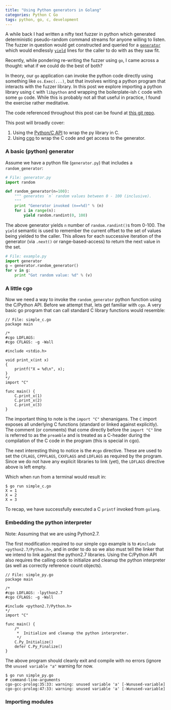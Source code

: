 ```yaml
---
title: "Using Python generators in Golang"
categories: Python C Go
tags: python, go, c, development
---
```


A while back I had written a nifty text fuzzer in python which generated deterministic pseudo-random command streams for anyone willing to listen. The fuzzer in question would get constructed and queried for a [`generator`](https://wiki.python.org/moin/Generators) which would endlessly [`yield`]() lines for the caller to do with as they saw fit.

Recently, while pondering re-writing the fuzzer using `go`, I came across a thought: what if we could do the best of both?

In theory, our `go` application can invoke the python code directly using something like `os.Exec(...)`, but that involves writing a python program that interacts with the fuzzer library. In this post we explore importing a python library using `C` with `libpython` and wrapping the boilerplate-ish `C` code with some `go` code. While this is probably not all that useful in practice, I found the exercise rather meditative.

The code referenced throughout this post can be found at [this git repo](https://github.com/sabhiram/py-c-go).

This post will broadly cover:
1. Using the [Python/C API](https://docs.python.org/2/c-api/index.html) to wrap the py library in C.
2. Using [cgo](https://golang.org/cmd/cgo/) to wrap the C code and get access to the generator.

### A basic (python) generator

Assume we have a python file (`generator.py`) that includes a `random_generator`:

```python
# File: generator.py
import random

def random_generator(n=100):
    """ generates `n` random values between 0 - 100 (inclusive).
    """
    print "Generator invoked (n==%d)" % (n)
    for i in range(n):
        yield random.randint(0, 100)
```

The above generator yields `n` number of `random.randint()`s from 0-100. The `yield` semantic is used to remember the current offset to the set of values being yielded to the caller. This allows for each successive iteration of the generator (via `.next()` or range-based-access) to return the next value in the set.

```python
# File: example.py
import generator
g = generator.random_generator()
for v in g:
    print "Got random value: %d" % (v)
```

### A little cgo

Now we need a way to invoke the `random_generator` python function using the C/Python API. Before we attempt that, lets get familiar with `cgo`.  A very basic go program that can call standard C library functions would resemble:

```golang
// File: simple_c.go
package main

/*
#cgo LDFLAGS:
#cgo CFLAGS: -g -Wall

#include <stdio.h>

void print_x(int x)
{
    printf("X = %d\n", x);
}
*/
import "C"

func main() {
    C.print_x(1)
    C.print_x(2)
    C.print_x(3)
}
```

The important thing to note is the `import "C"` shenanigans. The `C` import exposes all underlying C functions (standard or linked against explicitly). The comment (or comments) that come directly before the `import "C"` line is referred to as the `preamble` and is treated as a C-header during the compilation of the C code in the program (this is special in cgo).

The next interesting thing to notice is the `#cgo` directive. These are used to set the `CFLAGS`, `CPPFLAGS`, `CXXFLAGS` and `LDFLAGS` as required by the program. Since we do not have any explicit libraries to link (yet), the `LDFLAGS` directive above is left empty.

Which when run from a terminal would result in:
```shell
$ go run simple_c.go
X = 1
X = 2
X = 3
```

To recap, we have successfully executed a C `printf` invoked from `golang`.

### Embedding the python interpreter

Note: Assuming that we are using Python2.7.

The first modification required to our simple cgo example is to `#include <python2.7/Python.h>`, and in order to do so we also must tell the linker that we intend to link against the python2.7 libraries. Using the C/Python API also requires the calling code to initialize and cleanup the python interpreter (as well as correctly reference count objects).

```golang
// File: simple_py.go
package main

/*
#cgo LDFLAGS: -lpython2.7
#cgo CFLAGS: -g -Wall

#include <python2.7/Python.h>
*/
import "C"

func main() {
    /*
     *  Initialize and cleanup the python interpreter.
     */
    C.Py_Initialize()
    defer C.Py_Finalize()
}
```

The above program should cleanly exit and compile with no errors (ignore the `unused variable "a"` warning for now.

```shell
$ go run simple_py.go
# command-line-arguments
cgo-gcc-prolog:35:33: warning: unused variable 'a' [-Wunused-variable]
cgo-gcc-prolog:47:33: warning: unused variable 'a' [-Wunused-variable]
```

### Importing modules
